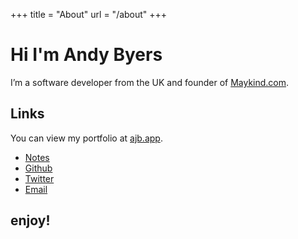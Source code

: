 +++
title = "About"
url = "/about"
+++

# Hi I'm Andy Byers

I’m a software developer from the UK and founder of
[Maykind.com](https://maykind.com).

## Links

You can view my portfolio at [ajb.app](https://ajb.app).

- [Notes](https://notes.ajb.app)
- [Github](https://github.com/andybyers21)
- [Twitter](https://twitter.com/andybyers21)
- [Email](mailto:a@ajb.app)

## enjoy!
